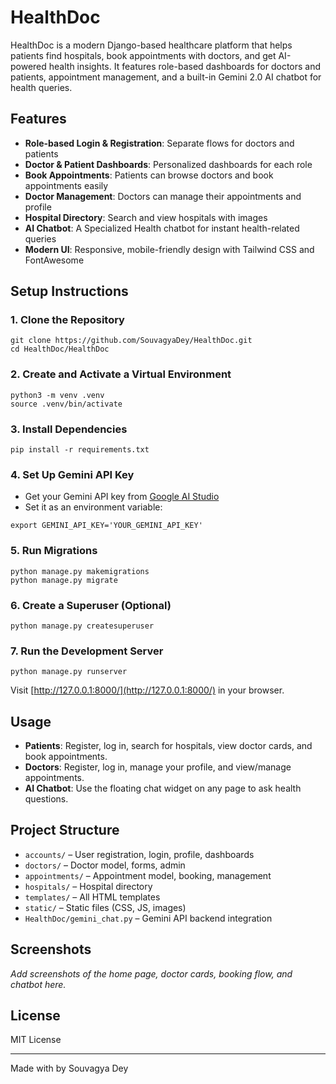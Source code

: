 # HealthDoc

HealthDoc is a modern Django-based healthcare platform that helps patients find hospitals, book appointments with doctors, and get AI-powered health insights. It features role-based dashboards for doctors and patients, appointment management, and a built-in Gemini 2.0 AI chatbot for health queries.

## Features
- **Role-based Login & Registration**: Separate flows for doctors and patients
- **Doctor & Patient Dashboards**: Personalized dashboards for each role
- **Book Appointments**: Patients can browse doctors and book appointments easily
- **Doctor Management**: Doctors can manage their appointments and profile
- **Hospital Directory**: Search and view hospitals with images
- **AI Chatbot**: A Specialized Health chatbot for instant health-related queries
- **Modern UI**: Responsive, mobile-friendly design with Tailwind CSS and FontAwesome

## Setup Instructions

### 1. Clone the Repository
```
git clone https://github.com/SouvagyaDey/HealthDoc.git
cd HealthDoc/HealthDoc
```

### 2. Create and Activate a Virtual Environment
```
python3 -m venv .venv
source .venv/bin/activate
```

### 3. Install Dependencies
```
pip install -r requirements.txt
```

### 4. Set Up Gemini API Key
- Get your Gemini API key from [Google AI Studio](https://aistudio.google.com/app/apikey)
- Set it as an environment variable:
```
export GEMINI_API_KEY='YOUR_GEMINI_API_KEY'
```

### 5. Run Migrations
```
python manage.py makemigrations
python manage.py migrate
```

### 6. Create a Superuser (Optional)
```
python manage.py createsuperuser
```

### 7. Run the Development Server
```
python manage.py runserver
```

Visit [http://127.0.0.1:8000/](http://127.0.0.1:8000/) in your browser.

## Usage
- **Patients**: Register, log in, search for hospitals, view doctor cards, and book appointments.
- **Doctors**: Register, log in, manage your profile, and view/manage appointments.
- **AI Chatbot**: Use the floating chat widget on any page to ask health questions.

## Project Structure
- `accounts/` – User registration, login, profile, dashboards
- `doctors/` – Doctor model, forms, admin
- `appointments/` – Appointment model, booking, management
- `hospitals/` – Hospital directory
- `templates/` – All HTML templates
- `static/` – Static files (CSS, JS, images)
- `HealthDoc/gemini_chat.py` – Gemini API backend integration

## Screenshots
_Add screenshots of the home page, doctor cards, booking flow, and chatbot here._

## License
MIT License

---
Made with by Souvagya Dey
